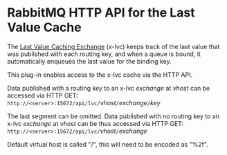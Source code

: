 # RabbitMQ HTTP API for the Last Value Cache

The [Last Value Caching Exchange](https://github.com/rabbitmq/rabbitmq-lvc-plugin.git)
(x-lvc) keeps track of the last value that was published with each routing key,
and when a queue is bound, it automatically enqueues the last value for the binding key.

This plug-in enables access to the x-lvc cache via the HTTP API.

Data published with a routing *key* to an x-lvc *exchange* at *vhost* can
be accessed via HTTP GET:
`http://<server>:15672/api/lvc/`*vhost*`/`*exchange*`/`*key*

The last segment can be omitted. Data published with no routing key to an x-lvc
*exchange* at *vhost* can be thus accessed via HTTP GET:
`http://<server>:15672/api/lvc/`*vhost*`/`*exchange*

Default virtual host is called "/", this will need to be encoded as "%2f".
